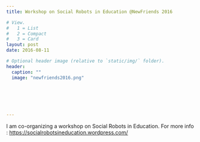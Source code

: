 ```yaml
---
title: Workshop on Social Robots in Education @NewFriends 2016

# View.
#   1 = List
#   2 = Compact
#   3 = Card
layout: post
date: 2016-08-11

# Optional header image (relative to `static/img/` folder).
header:
  caption: ""
  image: "newfriends2016.png"

  




---
```


I am co-organizing a workshop on Social Robots in Education. For more info : https://socialrobotsineducation.wordpress.com/

